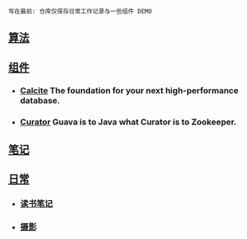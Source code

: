 `写在最前: 仓库仅保存日常工作记录与一些组件 DEMO`

## [算法](src/main/java/code/README.md)
## [组件](./src/main/java/demo)
* ### [Calcite](./src/mark/calcite.md) The foundation for your next high-performance database.
* ### [Curator](src/mark/curator.md) Guava is to Java what Curator is to Zookeeper.
## [笔记](./src/mark)
## [日常](./日常)
* ### [读书笔记](./日常/读书笔记/README.md)
* ### [摄影](./日常/摄影/photography.md) 

[//]: # (* ### [关于生活的思考]&#40;./日常/关于生活的思考.md&#41;)
